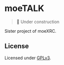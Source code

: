 # moeTALK

> 🚧 Under construction

Sister project of moeXRC.

## License

Licensed under [GPLv3](LICENSE).

